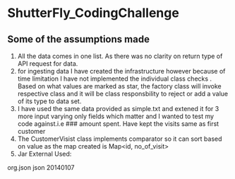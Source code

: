 # ShutterFly_CodingChallenge

## Some of the assumptions made
1. All the data comes in one list. As there was no clarity on return type of API request for data.
2. for ingesting data I have created the infrastructure however because of time limitation I have not implemented the individual class checks . Based on what values are marked as star, the factory class will invoke respective class and it will be class responsbility to reject or add a value of its type to data set. 
3. I have used the same data provided as simple.txt and extened it for 3 more input varying only fields which matter and I wanted to test my code against.i.e ### amount spent. Have kept the visits same as first customer
4. The CustomerVisist class implements comparator  so it can sort based on value as the map created is Map<id, no_of_visit>
5. Jar External Used:

<!-- https://mvnrepository.com/artifact/org.json/json -->
<dependency>
    <groupId>org.json</groupId>
    <artifactId>json</artifactId>
    <version>20140107</version>
</dependency>
